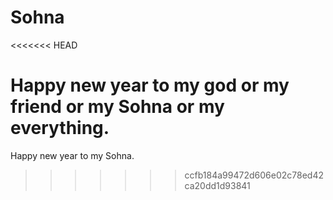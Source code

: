 # Sohna
<<<<<<< HEAD

Happy new year to my god or my friend or my Sohna or my everything.
=======
Happy new year to my Sohna.
>>>>>>> ccfb184a99472d606e02c78ed42ca20dd1d93841
